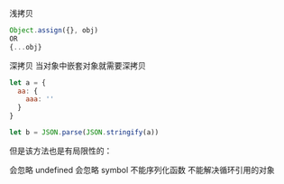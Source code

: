 浅拷贝
```js
Object.assign({}, obj)
OR
{...obj}
```

深拷贝
当对象中嵌套对象就需要深拷贝
```js
let a = {
  aa: {
    aaa: ''
  }
}

let b = JSON.parse(JSON.stringify(a))
```

但是该方法也是有局限性的：

会忽略 undefined
会忽略 symbol
不能序列化函数
不能解决循环引用的对象